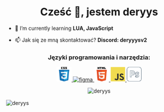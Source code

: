 <h1 align="center">Cześć 👋, jestem deryys</h1>


- 🌱 I’m currently learning **LUA, JavaScript**

- 📫 Jak się ze mną skontaktować? **Discord: deryyysv2**



<h3 align="center">Języki programowania i narzędzia:</h3>
<p align="center"> <a href="https://www.w3schools.com/css/" target="_blank" rel="noreferrer"> <img src="https://raw.githubusercontent.com/devicons/devicon/master/icons/css3/css3-original-wordmark.svg" alt="css3" width="40" height="40"/> </a> <a href="https://www.figma.com/" target="_blank" rel="noreferrer"> <img src="https://www.vectorlogo.zone/logos/figma/figma-icon.svg" alt="figma" width="40" height="40"/> </a> <a href="https://www.w3.org/html/" target="_blank" rel="noreferrer"> <img src="https://raw.githubusercontent.com/devicons/devicon/master/icons/html5/html5-original-wordmark.svg" alt="html5" width="40" height="40"/> </a> <a href="https://developer.mozilla.org/en-US/docs/Web/JavaScript" target="_blank" rel="noreferrer"> <img src="https://raw.githubusercontent.com/devicons/devicon/master/icons/javascript/javascript-original.svg" alt="javascript" width="40" height="40"/> </a> <a href="https://www.photoshop.com/en" target="_blank" rel="noreferrer"> <img src="https://raw.githubusercontent.com/devicons/devicon/master/icons/photoshop/photoshop-line.svg" alt="photoshop" width="40" height="40"/> </a> </p>
<p align="center"> <img src="https://komarev.com/ghpvc/?username=deryys&label=Profile%20views&color=0e75b6&style=flat" alt="deryys" /> </p>
<p><img align="center" src="https://github-readme-stats.vercel.app/api/top-langs?username=deryys&show_icons=true&locale=en&layout=compact" alt="deryys" /></p>
